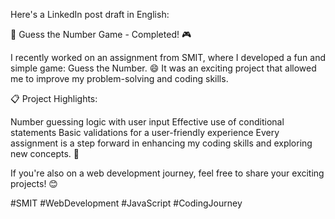 
Here's a LinkedIn post draft in English:

🎯 Guess the Number Game - Completed! 🎮

I recently worked on an assignment from SMIT, where I developed a fun and simple game: Guess the Number. 😄 It was an exciting project that allowed me to improve my problem-solving and coding skills.

📋 Project Highlights:

Number guessing logic with user input
Effective use of conditional statements
Basic validations for a user-friendly experience
Every assignment is a step forward in enhancing my coding skills and exploring new concepts. 🚀

If you're also on a web development journey, feel free to share your exciting projects! 😊

#SMIT #WebDevelopment #JavaScript #CodingJourney

